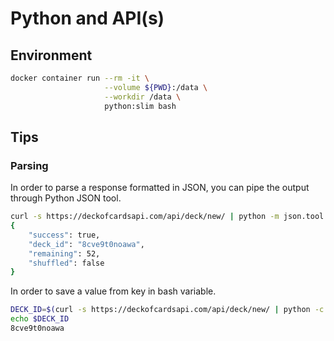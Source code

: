 # Python and API(s)

## Environment

```bash
docker container run --rm -it \
                     --volume ${PWD}:/data \
                     --workdir /data \
                     python:slim bash
```

## Tips

### Parsing

In order to parse a response formatted in JSON, you can pipe the output through Python JSON tool.

```bash
curl -s https://deckofcardsapi.com/api/deck/new/ | python -m json.tool
{
    "success": true,
    "deck_id": "8cve9t0noawa",
    "remaining": 52,
    "shuffled": false
}
```

In order to save a value from key in bash variable.

```bash
DECK_ID=$(curl -s https://deckofcardsapi.com/api/deck/new/ | python -c "import sys, json; print(json.load(sys.stdin)['deck_id'])")
echo $DECK_ID
8cve9t0noawa
```